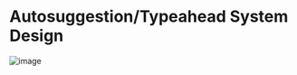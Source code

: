 # Autosuggestion/Typeahead System Design
![image](https://github.com/user-attachments/assets/57ce8660-47e5-4b0a-8eb8-1d1267ebc1b8)
